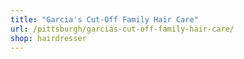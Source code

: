 ```yaml
---
title: "Garcia's Cut-Off Family Hair Care"
url: /pittsburgh/garcias-cut-off-family-hair-care/
shop: hairdresser
---
```

